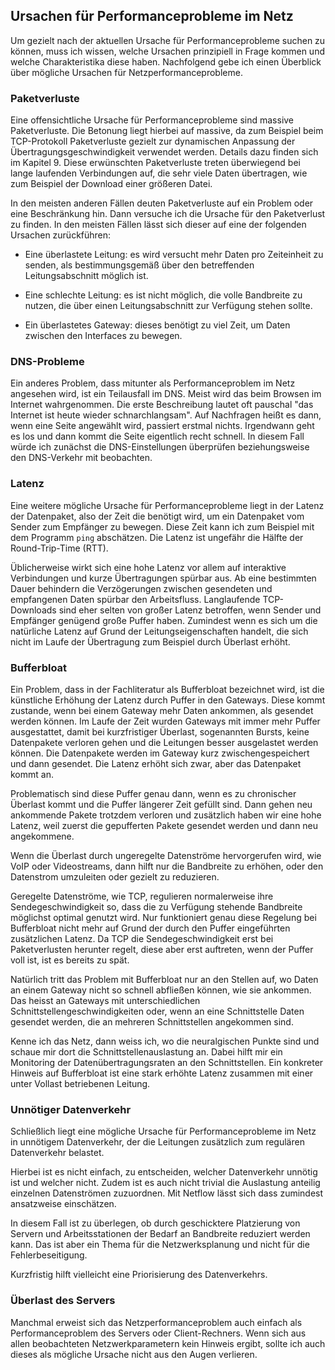 
## Ursachen für Performanceprobleme im Netz

Um gezielt nach der aktuellen Ursache für Performanceprobleme suchen zu
können, muss ich wissen, welche Ursachen prinzipiell in Frage kommen und
welche Charakteristika diese haben.
Nachfolgend gebe ich einen Überblick über mögliche Ursachen für
Netzperformanceprobleme.

### Paketverluste

Eine offensichtliche Ursache für Performanceprobleme sind massive
Paketverluste.
Die Betonung liegt hierbei auf massive, da zum Beispiel beim TCP-Protokoll
Paketverluste gezielt zur dynamischen Anpassung der
Übertragungsgeschwindigkeit verwendet werden.
Details dazu finden sich im Kapitel 9.
Diese erwünschten Paketverluste treten überwiegend bei lange laufenden
Verbindungen auf, die sehr viele Daten übertragen, wie zum Beispiel der
Download einer größeren Datei.

In den meisten anderen Fällen deuten Paketverluste auf ein Problem oder eine
Beschränkung hin.
Dann versuche ich die Ursache für den Paketverlust zu finden.
In den meisten Fällen lässt sich dieser auf eine der folgenden Ursachen
zurückführen:

*   Eine überlastete Leitung: es wird versucht mehr Daten pro Zeiteinheit zu
    senden, als bestimmungsgemäß über den betreffenden Leitungsabschnitt
    möglich ist.

*   Eine schlechte Leitung: es ist nicht möglich, die volle Bandbreite zu
    nutzen, die über einen Leitungsabschnitt zur Verfügung stehen sollte.

*   Ein überlastetes Gateway: dieses benötigt zu viel Zeit, um Daten zwischen
    den Interfaces zu bewegen.

### DNS-Probleme

Ein anderes Problem, dass mitunter als Performanceproblem im Netz angesehen
wird, ist ein Teilausfall im DNS.
Meist wird das beim Browsen im Internet wahrgenommen.
Die erste Beschreibung lautet oft pauschal "das Internet ist heute wieder
schnarchlangsam".
Auf Nachfragen heißt es dann, wenn eine Seite angewählt wird, passiert erstmal
nichts.
Irgendwann geht es los und dann kommt die Seite eigentlich recht schnell.
In diesem Fall würde ich zunächst die DNS-Einstellungen überprüfen
beziehungsweise den DNS-Verkehr mit beobachten.

### Latenz

Eine weitere mögliche Ursache für Performanceprobleme liegt in der Latenz der
Datenpaket, also der Zeit die benötigt wird, um ein Datenpaket vom Sender zum
Empfänger zu bewegen.
Diese Zeit kann ich zum Beispiel mit dem Programm `ping` abschätzen.
Die Latenz ist ungefähr die Hälfte der Round-Trip-Time (RTT).

Üblicherweise wirkt sich eine hohe Latenz vor allem auf interaktive
Verbindungen und kurze Übertragungen spürbar aus.
Ab eine bestimmten Dauer behindern die Verzögerungen zwischen gesendeten und
empfangenen Daten spürbar den Arbeitsfluss.
Langlaufende TCP-Downloads sind eher selten von großer Latenz betroffen, wenn
Sender und Empfänger genügend große Puffer haben.
Zumindest wenn es sich um die natürliche Latenz auf Grund der
Leitungseigenschaften handelt, die sich nicht im Laufe der Übertragung zum
Beispiel durch Überlast erhöht.

### Bufferbloat

Ein Problem, dass in der Fachliteratur als Bufferbloat bezeichnet wird, ist
die künstliche Erhöhung der Latenz durch Puffer in den Gateways.
Diese kommt zustande, wenn bei einem Gateway mehr Daten ankommen, als gesendet
werden können.
Im Laufe der Zeit wurden Gateways mit immer mehr Puffer ausgestattet, damit
bei kurzfristiger Überlast, sogenannten Bursts, keine Datenpakete verloren
gehen und die Leitungen besser ausgelastet werden können.
Die Datenpakete werden im Gateway kurz zwischengespeichert und dann gesendet.
Die Latenz erhöht sich zwar, aber das Datenpaket kommt an.

Problematisch sind diese Puffer genau dann, wenn es zu chronischer Überlast
kommt und die Puffer längerer Zeit gefüllt sind.
Dann gehen neu ankommende Pakete trotzdem verloren und zusätzlich haben wir
eine hohe Latenz, weil zuerst die gepufferten Pakete gesendet werden und dann
neu angekommene.

Wenn die Überlast durch ungeregelte Datenströme hervorgerufen wird, wie VoIP
oder Videostreams, dann hilft nur die Bandbreite zu erhöhen, oder den
Datenstrom umzuleiten oder gezielt zu reduzieren.

Geregelte Datenströme, wie TCP, regulieren normalerweise ihre
Sendegeschwindigkeit so, dass die zu Verfügung stehende Bandbreite möglichst
optimal genutzt wird.
Nur funktioniert genau diese Regelung bei Bufferbloat nicht mehr auf Grund der
durch den Puffer eingeführten zusätzlichen Latenz.
Da TCP die Sendegeschwindigkeit erst bei Paketverlusten herunter regelt,
diese aber erst auftreten, wenn der Puffer voll ist, ist es bereits zu spät.

Natürlich tritt das Problem mit Bufferbloat nur an den Stellen auf, wo Daten
an einem Gateway nicht so schnell abfließen können, wie sie ankommen.
Das heisst an Gateways mit unterschiedlichen Schnittstellengeschwindigkeiten
oder, wenn an eine Schnittstelle Daten gesendet werden, die an mehreren
Schnittstellen angekommen sind.

Kenne ich das Netz, dann weiss ich, wo die neuralgischen Punkte sind und
schaue mir dort die Schnittstellenauslastung an.
Dabei hilft mir ein Monitoring der Datenübertragungsraten an den
Schnittstellen.
Ein konkreter Hinweis auf Bufferbloat ist eine stark erhöhte Latenz zusammen
mit einer unter Vollast betriebenen Leitung.

### Unnötiger Datenverkehr

Schließlich liegt eine mögliche Ursache für Performanceprobleme im Netz in
unnötigem Datenverkehr, der die Leitungen zusätzlich zum regulären
Datenverkehr belastet.

Hierbei ist es nicht einfach, zu entscheiden, welcher Datenverkehr unnötig ist
und welcher nicht.
Zudem ist es auch nicht trivial die Auslastung anteilig einzelnen Datenströmen
zuzuordnen.
Mit Netflow lässt sich dass zumindest ansatzweise einschätzen.

In diesem Fall ist zu überlegen, ob durch geschicktere Platzierung von
Servern und Arbeitsstationen der Bedarf an Bandbreite reduziert werden kann.
Das ist aber ein Thema für die Netzwerksplanung und nicht für die
Fehlerbeseitigung.

Kurzfristig hilft vielleicht eine Priorisierung des Datenverkehrs.

### Überlast des Servers

Manchmal erweist sich das Netzperformanceproblem auch einfach als
Performanceproblem des Servers oder Client-Rechners.
Wenn sich aus allen beobachteten Netzwerkparametern kein Hinweis ergibt,
sollte ich auch dieses als mögliche Ursache nicht aus den Augen verlieren.
